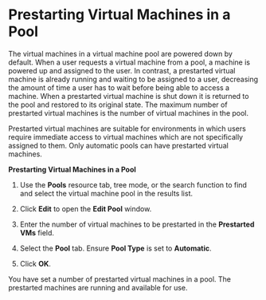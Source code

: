 # Prestarting Virtual Machines in a Pool

The virtual machines in a virtual machine pool are powered down by default. When a user requests a virtual machine from a pool, a machine is powered up and assigned to the user. In contrast, a prestarted virtual machine is already running and waiting to be assigned to a user, decreasing the amount of time a user has to wait before being able to access a machine. When a prestarted virtual machine is shut down it is returned to the pool and restored to its original state. The maximum number of prestarted virtual machines is the number of virtual machines in the pool.

Prestarted virtual machines are suitable for environments in which users require immediate access to virtual machines which are not specifically assigned to them. Only automatic pools can have prestarted virtual machines.

**Prestarting Virtual Machines in a Pool**

1. Use the **Pools** resource tab, tree mode, or the search function to find and select the virtual machine pool in the results list.

2. Click **Edit** to open the **Edit Pool** window.

3. Enter the number of virtual machines to be prestarted in the **Prestarted VMs** field.

4. Select the **Pool** tab. Ensure **Pool Type** is set to **Automatic**.

5. Click **OK**.

You have set a number of prestarted virtual machines in a pool. The prestarted machines are running and available for use.
